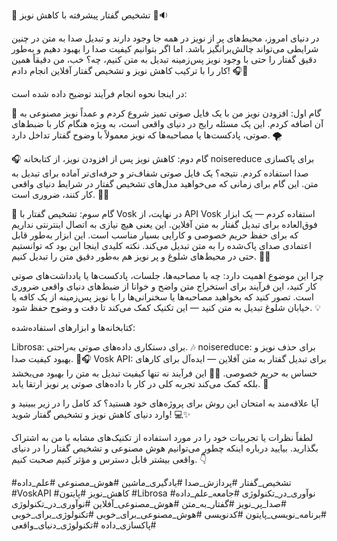 🚀 تشخیص گفتار پیشرفته با کاهش نویز 🎤🔉

در دنیای امروز، محیط‌های پر از نویز در همه جا وجود دارند و تبدیل صدا به متن در چنین شرایطی می‌تواند چالش‌برانگیز باشد. اما اگر بتوانیم کیفیت صدا را بهبود دهیم و به‌طور دقیق گفتار را حتی با وجود نویز پس‌زمینه تبدیل به متن کنیم، چه؟ خب، من دقیقاً همین کار را با ترکیب کاهش نویز و تشخیص گفتار آفلاین انجام دادم! 🎧💬

در اینجا نحوه انجام فرآیند توضیح داده شده است:

🔧 گام اول: افزودن نویز
من با یک فایل صوتی تمیز شروع کردم و عمداً نویز مصنوعی به آن اضافه کردم. این یک مسئله رایج در دنیای واقعی است، به ویژه هنگام کار با ضبط‌های صوتی، پادکست‌ها یا مصاحبه‌ها که نویز معمولاً با وضوح گفتار تداخل دارد. 🌪️

🎧 گام دوم: کاهش نویز
پس از افزودن نویز، از کتابخانه noisereduce برای پاکسازی صدا استفاده کردم. نتیجه؟ یک فایل صوتی شفاف‌تر و حرفه‌ای‌تر آماده برای تبدیل به متن. این گام برای زمانی که می‌خواهید مدل‌های تشخیص گفتار در شرایط دنیای واقعی کار کنند، ضروری است. 🧹✨

🧠 گام سوم: تشخیص گفتار با Vosk
در نهایت، از API Vosk استفاده کردم — یک ابزار فوق‌العاده برای تبدیل گفتار به متن آفلاین. این یعنی هیچ نیازی به اتصال اینترنتی نداریم که برای حفظ حریم خصوصی و کارایی بسیار مناسب است. این ابزار به‌طور قابل اعتمادی صدای پاک‌شده را به متن تبدیل می‌کند. نکته کلیدی اینجا این بود که توانستیم حتی در محیط‌های شلوغ و پر نویز هم به‌طور دقیق متن را تبدیل کنیم. 📜🔑

چرا این موضوع اهمیت دارد: چه با مصاحبه‌ها، جلسات، پادکست‌ها یا یادداشت‌های صوتی کار کنید، این فرآیند برای استخراج متن واضح و خوانا از ضبط‌های دنیای واقعی ضروری است. تصور کنید که بخواهید مصاحبه‌ها یا سخنرانی‌ها را با نویز پس‌زمینه از یک کافه یا خیابان شلوغ تبدیل به متن کنید — این تکنیک کمک می‌کند تا دقت و وضوح حفظ شود. 💡

کتابخانه‌ها و ابزارهای استفاده‌شده:

Librosa: برای دستکاری داده‌های صوتی به‌راحتی. 🎶
noisereduce: برای حذف نویز و بهبود کیفیت صدا. 🚫🎧
Vosk API: برای تبدیل گفتار به متن آفلاین — ایده‌آل برای کارهای حساس به حریم خصوصی. 🧠🔑
این فرآیند نه تنها کیفیت تبدیل به متن را بهبود می‌بخشد بلکه کمک می‌کند تجربه کلی در کار با داده‌های صوتی پر نویز ارتقا یابد. 🌟

آیا علاقه‌مند به امتحان این روش برای پروژه‌های خود هستید؟ کد کامل را در زیر ببینید و وارد دنیای کاهش نویز و تشخیص گفتار شوید! 💻✨



لطفاً نظرات یا تجربیات خود را در مورد استفاده از تکنیک‌های مشابه با من به اشتراک بگذارید. بیایید درباره اینکه چطور می‌توانیم هوش مصنوعی و تشخیص گفتار را در دنیای واقعی بیشتر قابل دسترس و مؤثر کنیم صحبت کنیم. 👇

#تشخیص_گفتار #پردازش_صدا #یادگیری_ماشین #هوش_مصنوعی #علم_داده #VoskAPI #کاهش_نویز #پایتون #Librosa #نوآوری_در_تکنولوژی #جامعه_علم_داده #صدا_پر_نویز #گفتار_به_متن #هوش_مصنوعی_آفلاین #نوآوری_در_تکنولوژی #برنامه_نویسی_پایتون #کدنویسی #هوش_مصنوعی_برای_خوبی #تکنولوژی_برای_خوبی #پاکسازی_داده #تکنولوژی_دنیای_واقعی
